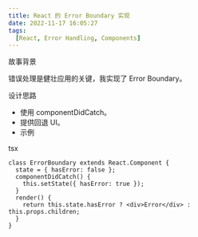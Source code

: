 ```yaml
---
title: React 的 Error Boundary 实现
date: 2022-11-17 16:05:27
tags:
  [React, Error Handling, Components]  
---
```


故事背景

错误处理是健壮应用的关键，我实现了 Error Boundary。

设计思路

- 使用 componentDidCatch。
- 提供回退 UI。
- 示例

tsx

```tsx
class ErrorBoundary extends React.Component {
  state = { hasError: false };
  componentDidCatch() {
    this.setState({ hasError: true });
  }
  render() {
    return this.state.hasError ? <div>Error</div> : this.props.children;
  }
}
``` 
